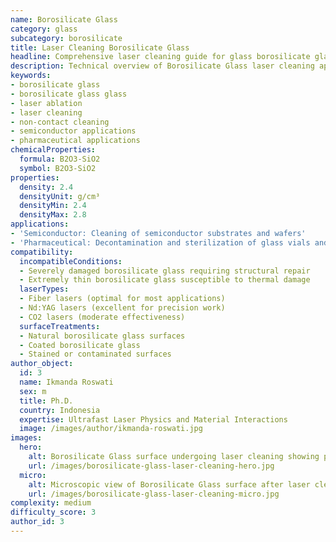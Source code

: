```yaml
---
name: Borosilicate Glass
category: glass
subcategory: borosilicate
title: Laser Cleaning Borosilicate Glass
headline: Comprehensive laser cleaning guide for glass borosilicate glass
description: Technical overview of Borosilicate Glass laser cleaning applications and parameters
keywords:
- borosilicate glass
- borosilicate glass glass
- laser ablation
- laser cleaning
- non-contact cleaning
- semiconductor applications
- pharmaceutical applications
chemicalProperties:
  formula: B2O3-SiO2
  symbol: B2O3-SiO2
properties:
  density: 2.4
  densityUnit: g/cm³
  densityMin: 2.4
  densityMax: 2.8
applications:
- 'Semiconductor: Cleaning of semiconductor substrates and wafers'
- 'Pharmaceutical: Decontamination and sterilization of glass vials and ampoules'
compatibility:
  incompatibleConditions:
  - Severely damaged borosilicate glass requiring structural repair
  - Extremely thin borosilicate glass susceptible to thermal damage
  laserTypes:
  - Fiber lasers (optimal for most applications)
  - Nd:YAG lasers (excellent for precision work)
  - CO2 lasers (moderate effectiveness)
  surfaceTreatments:
  - Natural borosilicate glass surfaces
  - Coated borosilicate glass
  - Stained or contaminated surfaces
author_object:
  id: 3
  name: Ikmanda Roswati
  sex: m
  title: Ph.D.
  country: Indonesia
  expertise: Ultrafast Laser Physics and Material Interactions
  image: /images/author/ikmanda-roswati.jpg
images:
  hero:
    alt: Borosilicate Glass surface undergoing laser cleaning showing precise contamination removal
    url: /images/borosilicate-glass-laser-cleaning-hero.jpg
  micro:
    alt: Microscopic view of Borosilicate Glass surface after laser cleaning showing detailed surface structure
    url: /images/borosilicate-glass-laser-cleaning-micro.jpg
complexity: medium
difficulty_score: 3
author_id: 3
---
```

